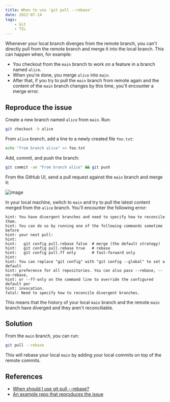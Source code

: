 ```yaml
---
title: When to use 'git pull --rebase'
date: 2022-07-14
tags:
    - Git
    - TIL
---
```


Whenever your local branch diverges from the remote branch, you can't directly pull from
the remote branch and merge it into the local branch. This can happen when, for example:

* You checkout from the `main` branch to work on a feature in a branch named `alice`.
* When you're done, you merge `alice` into `main`.
* After that, if you try to pull the `main` branch from remote again and the content of
the `main` branch changes by this time, you'll encounter a merge error.

## Reproduce the issue

Create a new branch named `alice` from `main`. Run:

```bash
git checkout -b alice
```

From `alice` branch, add a line to a newly created file `foo.txt`:

```bash
echo "from branch alice" >> foo.txt
```

Add, commit, and push the branch:

```bash
git commit -am "From branch alice" && git push
```

From the GitHub UI, send a pull request against the `main` branch and merge it:

![image](https://user-images.githubusercontent.com/30027932/179367132-de85b59e-aa1c-477e-b3b2-89593f3a8b4c.png)

In your local machine, switch to `main` and try to pull the latest content merged from
the `alice` branch. You'll encounter the following error:

```
hint: You have divergent branches and need to specify how to reconcile them.
hint: You can do so by running one of the following commands sometime before
hint: your next pull:
hint:
hint:   git config pull.rebase false  # merge (the default strategy)
hint:   git config pull.rebase true   # rebase
hint:   git config pull.ff only       # fast-forward only
hint:
hint: You can replace "git config" with "git config --global" to set a default
hint: preference for all repositories. You can also pass --rebase, --no-rebase,
hint: or --ff-only on the command line to override the configured default per
hint: invocation.
fatal: Need to specify how to reconcile divergent branches.
```
This means that the history of your local `main` branch and the remote `main` branch
have diverged and they aren't reconciliable.

## Solution

From the `main` branch, you can run:

```bash
git pull --rebase
```

This will rebase your local `main` by adding your local commits on top of the remote
commits.

## References

* [When should I use git pull --rebase?](https://stackoverflow.com/questions/2472254/when-should-i-use-git-pull-rebase)
* [An example repo that reproduces the issue](https://github.com/rednafi/_pull-rebase)
